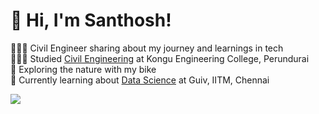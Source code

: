 <!-- Level 1: Add custom code -->

# 👋 Hi, I'm Santhosh!
👩🏻‍💻 Civil Engineer sharing about my journey and learnings in tech<br/>
👩🏻‍🎓 Studied [Civil Engineering](https://kongu.ac.in/) at Kongu Engineering College, Perundurai<br/>
🎨 Exploring the nature with my bike<br/>
💭 Currently learning about [Data Science](https://www.guvi.in) at Guiv, IITM, Chennai<br/>

![](https://github-readme-stats.vercel.app/api?username=Santhosh-Govindarajan&theme=radical&hide_border=false&include_all_commits=true&count_private=true)<br/>
